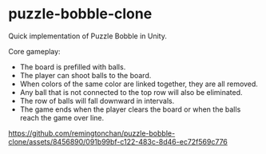 # puzzle-bobble-clone

Quick implementation of Puzzle Bobble in Unity.

Core gameplay:
- The board is prefilled with balls.
- The player can shoot balls to the board.
- When colors of the same color are linked together, they are all removed.
- Any ball that is not connected to the top row will also be eliminated.
- The row of balls will fall downward in intervals.
- The game ends when the player clears the board or when the balls reach the game over line.


https://github.com/remingtonchan/puzzle-bobble-clone/assets/8456890/091b99bf-c122-483c-8d46-ec72f569c776

